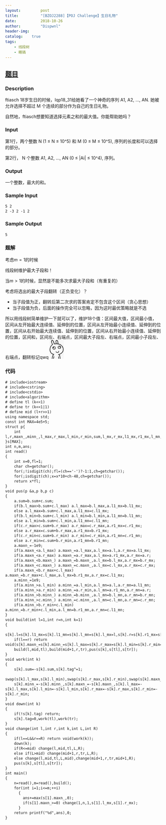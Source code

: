 ```yaml
---
layout:         post
title:          "[BZOJ2288]【POJ Challenge】生日礼物"
date:           2018-10-26
author:         "Dispwnl"
header-img:     
catalog:    true
tags:
    - 线段树
    - 瞎搞
---
```

## [题目](https://www.lydsy.com/JudgeOnline/problem.php?id=2288)
### Description
ftiasch 18岁生日的时候，lqp18_31给她看了一个神奇的序列 A1, A2, ..., AN. 她被允许选择不超过 M 个连续的部分作为自己的生日礼物。

自然地，ftiasch想要知道选择元素之和的最大值。你能帮助她吗？

### Input
第1行，两个整数 N (1 ≤ N ≤ 10^5) 和 M (0 ≤ M ≤ 10^5), 序列的长度和可以选择的部分。

第2行， N 个整数 A1, A2, ..., AN (0 ≤ |Ai| ≤ 10^4), 序列。

### Output
 
一个整数，最大的和。

### Sample Input
```
5 2 
2 -3 2 -1 2
```
### Sample Output
```
5
```
### 题解
考虑$m=1$的时候

线段树维护最大子段和！

当$m>1$的时候，显然是不能多次求最大子段和（有重复的）

考虑将选出的最大子段翻转（正负变化）？

- 当子段值为正，翻转后第二次求的答案肯定不包含这个区间（贪心思想）
- 当子段值为负，后面的操作完全可以忽略，因为这时最优策略就是不选

所以用线段树简单维护一下就可以了，维护$18$个值：区间最大值，区间最小值，区间从左开始最大连续值、延伸到的位置，区间从左开始最小连续值、延伸到的位置，区间从右开始最大连续值、延伸到的位置，区间从右开始最小连续值、延伸到的位置，区间和，区间左、右端点，区间最大子段左、右端点，区间最小子段左、右端点，翻转标记qwq
![](/img/avatar-hux-home.jpg)

### 代码
```
# include<iostream>
# include<cstring>
# include<cstdio>
# include<algorithm>
# define tl (k<<1)
# define tr (k<<1|1)
# define mid (l+r>>1)
using namespace std;
const int MAX=4e5+5;
struct p{
    int l,r,maxn_,minn_,l_max,r_max,l_min,r_min,sum,l_mx,r_mx,l1_mx,r1_mx,l_mn,r_mn,l1_mn,r1_mn,tag;
}s[MAX];
int n,m,ans;
int read()
{
    int x=0,fl=1;
    char ch=getchar();
    for(;!isdigit(ch);fl=(ch=='-')?-1:1,ch=getchar());
    for(;isdigit(ch);x=x*10+ch-48,ch=getchar());
    return x*fl;
}
void pus(p &a,p b,p c)
{
    a.sum=b.sum+c.sum;
    if(b.l_max>b.sum+c.l_max) a.l_max=b.l_max,a.l1_mx=b.l1_mx;
    else a.l_max=b.sum+c.l_max,a.l1_mx=c.l1_mx;
    if(b.l_min<b.sum+c.l_min) a.l_min=b.l_min,a.l1_mn=b.l1_mn;
    else a.l_min=b.sum+c.l_min,a.l1_mn=c.l1_mn;
    if(c.r_max>c.sum+b.r_max) a.r_max=c.r_max,a.r1_mx=c.r1_mx;
    else a.r_max=c.sum+b.r_max,a.r1_mx=b.r1_mx;
    if(c.r_min<c.sum+b.r_min) a.r_min=c.r_min,a.r1_mn=c.r1_mn;
    else a.r_min=c.sum+b.r_min,a.r1_mn=b.r1_mn;
    a.maxn_=-1e9;
    if(a.maxn_<a.l_max) a.maxn_=a.l_max,a.l_mx=a.l,a.r_mx=a.l1_mx;
    if(a.maxn_<a.r_max) a.maxn_=a.r_max,a.l_mx=a.r1_mx,a.r_mx=a.r;
    if(a.maxn_<b.maxn_) a.maxn_=b.maxn_,a.l_mx=b.l_mx,a.r_mx=b.r_mx;
    if(a.maxn_<c.maxn_) a.maxn_=c.maxn_,a.l_mx=c.l_mx,a.r_mx=c.r_mx;
    if(a.maxn_<b.r_max+c.l_max) a.maxn_=b.r_max+c.l_max,a.l_mx=b.r1_mx,a.r_mx=c.l1_mx;
    a.minn_=1e9;
    if(a.minn_>a.l_min) a.minn_=a.l_min,a.l_mn=a.l,a.r_mn=a.l1_mn;
    if(a.minn_>a.r_min) a.minn_=a.r_min,a.l_mn=a.r1_mn,a.r_mn=a.r;
    if(a.minn_>b.minn_) a.minn_=b.minn_,a.l_mn=b.l_mn,a.r_mn=b.r_mn;
    if(a.minn_>c.minn_) a.minn_=c.minn_,a.l_mn=c.l_mn,a.r_mn=c.r_mn;
    if(a.minn_>b.r_min+c.l_min) a.minn_=b.r_min+c.l_min,a.l_mn=b.r1_mn,a.r_mn=c.l1_mn;
}
void build(int l=1,int r=n,int k=1)
{
    s[k].l=s[k].l1_mx=s[k].l1_mn=s[k].l_mn=s[k].l_mx=l,s[k].r=s[k].r1_mx=s[k].r1_mn=s[k].r_mn=s[k].r_mx=r;
    if(l==r) return void(s[k].maxn_=s[k].minn_=s[k].l_max=s[k].r_max=s[k].l_min=s[k].r_min=s[k].sum=read());
    build(l,mid,tl),build(mid+1,r,tr),pus(s[k],s[tl],s[tr]);
}
void work(int k)
{
    s[k].sum=-s[k].sum,s[k].tag^=1;
    swap(s[k].l_max,s[k].l_min),swap(s[k].r_max,s[k].r_min),swap(s[k].maxn_,s[k].minn_),swap(s[k].l_mx,s[k].l_mn),swap(s[k].r_mx,s[k].r_mn),swap(s[k].r1_mx,s[k].r1_mn),swap(s[k].l1_mx,s[k].l1_mn);
    s[k].minn_=-s[k].minn_,s[k].maxn_=-s[k].maxn_,s[k].l_max=-s[k].l_max,s[k].l_min=-s[k].l_min,s[k].r_max=-s[k].r_max,s[k].r_min=-s[k].r_min;
}
void down(int k)
{
    if(!s[k].tag) return;
    s[k].tag=0,work(tl),work(tr);
}
void change(int l,int r,int k,int L,int R)
{
    if(l==L&&r==R) return void(work(k));
    down(k);
    if(R<=mid) change(l,mid,tl,L,R);
    else if(L>mid) change(mid+1,r,tr,L,R);
    else change(l,mid,tl,L,mid),change(mid+1,r,tr,mid+1,R);
    pus(s[k],s[tl],s[tr]);
}
int main()
{
    n=read(),m=read(),build();
    for(int i=1;i<=m;++i)
      {
        ans+=max(s[1].maxn_,0);
        if(s[1].maxn_>=0) change(1,n,1,s[1].l_mx,s[1].r_mx);
      }
    return printf("%d",ans),0;
}
```
